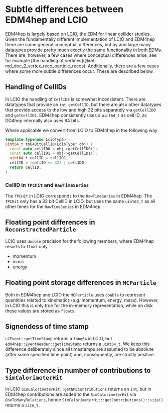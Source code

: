 # Subtle differences between EDM4hep and LCIO

EDM4hep is largely based on [LCIO](https://github.com/iLCSoft/LCIO), the EDM for
linear collider studies. Given the fundamentally different implementation of
LCIO and EDM4hep there are some general conceptual differences, but by and large
many datatypes provide pretty much exactly the same functionality in both EDMs.
There are, however, a few cases where conceptual differences arise, see for
example [the handling of vertices](@ref md_doc_2_vertex_reco_particle_recos).
Additionally, there are a few cases where some more subtle differences occur.
These are described below.

## Handling of CellIDs

In LCIO the handling of `CellID`s is somewhat inconsistent. There are datatypes
that provide an `int getCellID`, but there are also other datatypes that provide
access to the low and high 32 bits separately via `getCellID0` and `getCellID1`.
EDM4hep consistently uses a `uint64_t` as cell ID, as DD4hep internally also
uses 64 bits.

Where applicable we convert from LCIO to EDM4hep in the following way
```cpp
template<typename LcioType>
uint64_t to64BitCellID(LcioType* obj) {
  const auto cellID0 = obj->getCellID0();
  const auto cellID1 = obj->getCellID1();
  uint64_t cellID = cellID1;
  cellID = (cellID << 32) | cellID0;
  return cellID;
}
```

### CellID in `TPCHit` and `RawTimeSeries`

The `TPCHit` in LCIO corresponds to the `RawTimeSeries` in EDM4hep. The `TPCHit`
only has a 32 bit CellID in LCIO, but uses the same `uint64_t` as all other
times for the `RawTimeSeries` in EDM4hep.

## Floating point differences in `ReconstructedParticle`

LCIO uses `double` precision for the following members, where EDM4hep resorts to
`float` only

- momentum
- mass
- energy

## Floating point storage differences in `MCParticle`

Both in EDM4hep and LCIO the `MCParticle` uses `double` to represent quantities
related to kinematics (e.g. momentum, energy, mass). However, in LCIO this is
only true for the in-memory representation, while on disk these values are
stored as `float`s.

## Signendess of time stamp

`LCEvent::getTimeStamp` returns a `long64` in LCIO, but
`edm4hep::EventHeader::getTimeStamp` returns a `uint64_t`. We keep this
difference deliberately since all timestamps are assumed to be absolute (after
some specified time point) and, consequently, are strictly positive.

## Type difference in number of contributions to `SimCalorimeterHit`

In LCIO `SimCalorimeterHit::getNMCContributions` returns an `int`, but in
EDM4hep contributions are added to the `SimCalorimeterHit` via
`OneToManyRelations`, hence `SimCalorimeterHit::getContributions()::size()`
returns a `size_t`.
